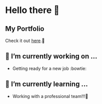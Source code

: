 # Hello there 👋

## My Portfolio
Check it out [here](https://jaaguil2.github.io/).:telescope:

## 🔭 I’m currently working on ...
- Getting ready for a new job :bowtie:

##  🌱 I’m currently learning ...
- Working with a professional team!!!:office:
